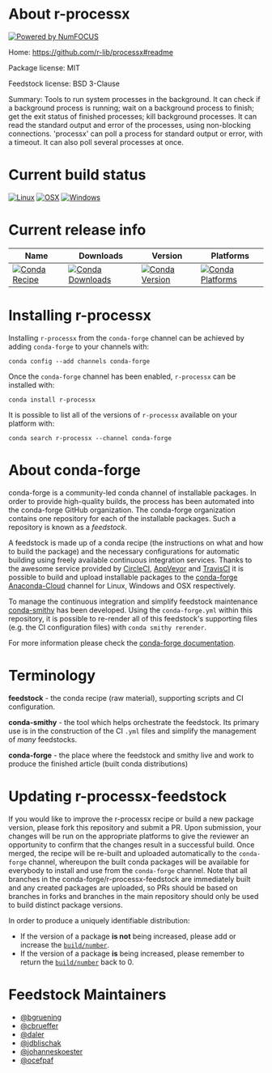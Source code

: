 About r-processx
================

[![Powered by NumFOCUS](https://img.shields.io/badge/powered%20by-NumFOCUS-orange.svg?style=flat&colorA=E1523D&colorB=007D8A)](http://numfocus.org)

Home: https://github.com/r-lib/processx#readme

Package license: MIT

Feedstock license: BSD 3-Clause

Summary: Tools to run system processes in the background. It can check if a background process is running; wait on a background process to finish; get the exit status of finished processes; kill background processes. It can read the standard output and error of the processes, using non-blocking connections. 'processx' can poll a process for standard output or error, with a timeout. It can also poll several processes at once.



Current build status
====================

[![Linux](https://img.shields.io/circleci/project/github/conda-forge/r-processx-feedstock/master.svg?label=Linux)](https://circleci.com/gh/conda-forge/r-processx-feedstock)
[![OSX](https://img.shields.io/travis/conda-forge/r-processx-feedstock/master.svg?label=macOS)](https://travis-ci.org/conda-forge/r-processx-feedstock)
[![Windows](https://img.shields.io/appveyor/ci/conda-forge/r-processx-feedstock/master.svg?label=Windows)](https://ci.appveyor.com/project/conda-forge/r-processx-feedstock/branch/master)

Current release info
====================

| Name | Downloads | Version | Platforms |
| --- | --- | --- | --- |
| [![Conda Recipe](https://img.shields.io/badge/recipe-r--processx-green.svg)](https://anaconda.org/conda-forge/r-processx) | [![Conda Downloads](https://img.shields.io/conda/dn/conda-forge/r-processx.svg)](https://anaconda.org/conda-forge/r-processx) | [![Conda Version](https://img.shields.io/conda/vn/conda-forge/r-processx.svg)](https://anaconda.org/conda-forge/r-processx) | [![Conda Platforms](https://img.shields.io/conda/pn/conda-forge/r-processx.svg)](https://anaconda.org/conda-forge/r-processx) |

Installing r-processx
=====================

Installing `r-processx` from the `conda-forge` channel can be achieved by adding `conda-forge` to your channels with:

```
conda config --add channels conda-forge
```

Once the `conda-forge` channel has been enabled, `r-processx` can be installed with:

```
conda install r-processx
```

It is possible to list all of the versions of `r-processx` available on your platform with:

```
conda search r-processx --channel conda-forge
```


About conda-forge
=================

conda-forge is a community-led conda channel of installable packages.
In order to provide high-quality builds, the process has been automated into the
conda-forge GitHub organization. The conda-forge organization contains one repository
for each of the installable packages. Such a repository is known as a *feedstock*.

A feedstock is made up of a conda recipe (the instructions on what and how to build
the package) and the necessary configurations for automatic building using freely
available continuous integration services. Thanks to the awesome service provided by
[CircleCI](https://circleci.com/), [AppVeyor](https://www.appveyor.com/)
and [TravisCI](https://travis-ci.org/) it is possible to build and upload installable
packages to the [conda-forge](https://anaconda.org/conda-forge)
[Anaconda-Cloud](https://anaconda.org/) channel for Linux, Windows and OSX respectively.

To manage the continuous integration and simplify feedstock maintenance
[conda-smithy](https://github.com/conda-forge/conda-smithy) has been developed.
Using the ``conda-forge.yml`` within this repository, it is possible to re-render all of
this feedstock's supporting files (e.g. the CI configuration files) with ``conda smithy rerender``.

For more information please check the [conda-forge documentation](https://conda-forge.org/docs/).

Terminology
===========

**feedstock** - the conda recipe (raw material), supporting scripts and CI configuration.

**conda-smithy** - the tool which helps orchestrate the feedstock.
                   Its primary use is in the construction of the CI ``.yml`` files
                   and simplify the management of *many* feedstocks.

**conda-forge** - the place where the feedstock and smithy live and work to
                  produce the finished article (built conda distributions)


Updating r-processx-feedstock
=============================

If you would like to improve the r-processx recipe or build a new
package version, please fork this repository and submit a PR. Upon submission,
your changes will be run on the appropriate platforms to give the reviewer an
opportunity to confirm that the changes result in a successful build. Once
merged, the recipe will be re-built and uploaded automatically to the
`conda-forge` channel, whereupon the built conda packages will be available for
everybody to install and use from the `conda-forge` channel.
Note that all branches in the conda-forge/r-processx-feedstock are
immediately built and any created packages are uploaded, so PRs should be based
on branches in forks and branches in the main repository should only be used to
build distinct package versions.

In order to produce a uniquely identifiable distribution:
 * If the version of a package **is not** being increased, please add or increase
   the [``build/number``](https://conda.io/docs/user-guide/tasks/build-packages/define-metadata.html#build-number-and-string).
 * If the version of a package **is** being increased, please remember to return
   the [``build/number``](https://conda.io/docs/user-guide/tasks/build-packages/define-metadata.html#build-number-and-string)
   back to 0.

Feedstock Maintainers
=====================

* [@bgruening](https://github.com/bgruening/)
* [@cbrueffer](https://github.com/cbrueffer/)
* [@daler](https://github.com/daler/)
* [@jdblischak](https://github.com/jdblischak/)
* [@johanneskoester](https://github.com/johanneskoester/)
* [@ocefpaf](https://github.com/ocefpaf/)

